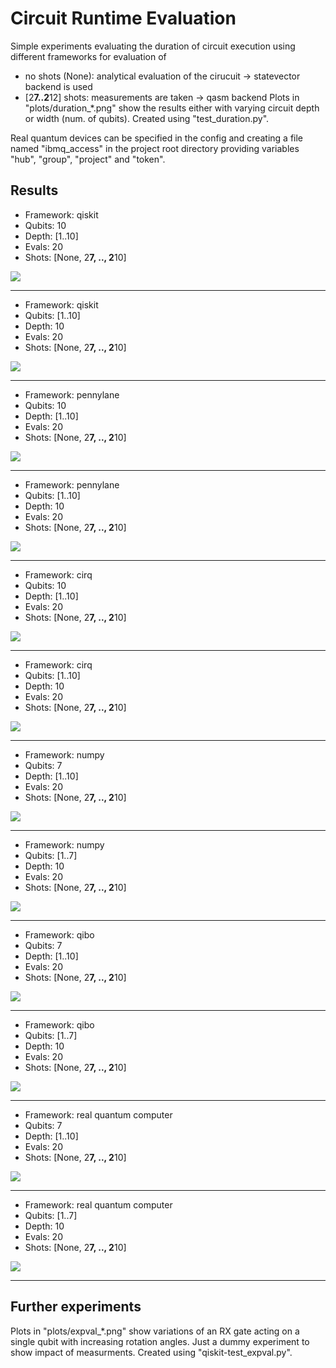 # Circuit Runtime Evaluation

Simple experiments evaluating the duration of circuit execution using different frameworks for evaluation of
- no shots (None): analytical evaluation of the cirucuit -> statevector backend is used
- [2**7..2**12] shots: measurements are taken -> qasm backend
Plots in "plots/duration_*.png" show the results either with varying circuit depth or width (num. of qubits).
Created using "test_duration.py".

Real quantum devices can be specified in the config and creating a file named "ibmq_access" in the project root directory providing variables "hub", "group", "project" and "token".

## Results

- Framework: qiskit
- Qubits: 10
- Depth: [1..10]
- Evals: 20
- Shots: [None, 2**7, .., 2**10]

![](plots/qiskit_duration_depth_10_10.png)

---

- Framework: qiskit
- Qubits: [1..10]
- Depth: 10
- Evals: 20
- Shots: [None, 2**7, .., 2**10]

![](plots/qiskit_duration_qubits_10_10.png)

---

- Framework: pennylane
- Qubits: 10
- Depth: [1..10]
- Evals: 20
- Shots: [None, 2**7, .., 2**10]

![](plots/pennylane_duration_depth_10_10.png)

---

- Framework: pennylane
- Qubits: [1..10]
- Depth: 10
- Evals: 20
- Shots: [None, 2**7, .., 2**10]

![](plots/pennylane_duration_qubits_10_10.png)

---
- Framework: cirq
- Qubits: 10
- Depth: [1..10]
- Evals: 20
- Shots: [None, 2**7, .., 2**10]

![](plots/cirq_duration_depth_10_10.png)

---

- Framework: cirq
- Qubits: [1..10]
- Depth: 10
- Evals: 20
- Shots: [None, 2**7, .., 2**10]

![](plots/cirq_duration_qubits_10_10.png)

---

- Framework: numpy
- Qubits: 7
- Depth: [1..10]
- Evals: 20
- Shots: [None, 2**7, .., 2**10]

![](plots/matrix_duration_depth_7_10.png)

---

- Framework: numpy
- Qubits: [1..7]
- Depth: 10
- Evals: 20
- Shots: [None, 2**7, .., 2**10]

![](plots/matrix_duration_qubits_7_10.png)

---

- Framework: qibo
- Qubits: 7
- Depth: [1..10]
- Evals: 20
- Shots: [None, 2**7, .., 2**10]

![](plots/qibo_duration_depth_7_10.png)

---

- Framework: qibo
- Qubits: [1..7]
- Depth: 10
- Evals: 20
- Shots: [None, 2**7, .., 2**10]

![](plots/qibo_duration_qubits_7_10.png)

---

- Framework: real quantum computer
- Qubits: 7
- Depth: [1..10]
- Evals: 20
- Shots: [None, 2**7, .., 2**10]

![](plots/real_duration_depth_7_10.png)

---

- Framework: real quantum computer
- Qubits: [1..7]
- Depth: 10
- Evals: 20
- Shots: [None, 2**7, .., 2**10]

![](plots/real_duration_qubits_7_10.png)

---

## Further experiments

Plots in "plots/expval_*.png" show variations of an RX gate acting on a single qubit with increasing rotation angles.
Just a dummy experiment to show impact of measurments.
Created using "qiskit-test_expval.py".